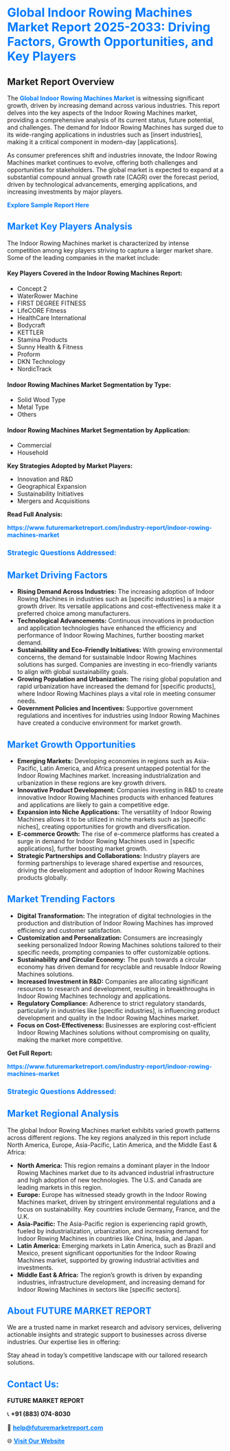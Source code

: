 <h1 style="color: #007BFF;">Global Indoor Rowing Machines Market Report 2025-2033: Driving Factors, Growth Opportunities, and Key Players</h1>

<section id="overview">
<h2>Market Report Overview</h2>
<p>The <a href="https://www.futuremarketreport.com/industry-report/indoor-rowing-machines-market" style="color: #007BFF; text-decoration: none;"><strong>Global Indoor Rowing Machines Market</strong></a> is witnessing significant growth, driven by increasing demand across various industries. This report delves into the key aspects of the Indoor Rowing Machines market, providing a comprehensive analysis of its current status, future potential, and challenges. The demand for Indoor Rowing Machines has surged due to its wide-ranging applications in industries such as [insert industries], making it a critical component in modern-day [applications].</p>
<p>As consumer preferences shift and industries innovate, the Indoor Rowing Machines market continues to evolve, offering both challenges and opportunities for stakeholders. The global market is expected to expand at a substantial compound annual growth rate (CAGR) over the forecast period, driven by technological advancements, emerging applications, and increasing investments by major players.</p>
</section>

<section id="overview">
<p><a href="https://www.futuremarketreport.com/request-sample/reportId=29068" style="color: #007BFF; text-decoration: none;"><strong>Explore Sample Report Here</strong></a></p>
</section>

<section id="key-players">
<h2 style="color: #007BFF;">Market Key Players Analysis</h2>
<p>The Indoor Rowing Machines market is characterized by intense competition among key players striving to capture a larger market share. Some of the leading companies in the market include:</p>
<h4>Key Players Covered in the Indoor Rowing Machines Report:</h4>
<ul><li>Concept 2</li><li>WaterRower Machine</li><li>FIRST DEGREE FITNESS</li><li>LifeCORE Fitness</li><li>HealthCare International</li><li>Bodycraft</li><li>KETTLER</li><li>Stamina Products</li><li>Sunny Health &amp; Fitness</li><li>Proform</li><li>DKN Technology</li><li>NordicTrack</li></ul>
<h4>Indoor Rowing Machines Market Segmentation by Type:</h4>
<ul><li>Solid Wood Type</li><li>Metal Type</li><li>Others</li></ul>

<h4>Indoor Rowing Machines Market Segmentation by Application:</h4>
<ul><li>Commercial</li><li>Household</li></ul>
<p><strong>Key Strategies Adopted by Market Players:</strong></p>
<ul>
<li>Innovation and R&D</li>
<li>Geographical Expansion</li>
<li>Sustainability Initiatives</li>
<li>Mergers and Acquisitions</li>
</ul>
</section>

<section>
<p><strong>Read Full Analysis: </strong></p><a href="https://www.futuremarketreport.com/industry-report/indoor-rowing-machines-market" style="color: #007BFF; text-decoration: none;"><strong>https://www.futuremarketreport.com/industry-report/indoor-rowing-machines-market</strong></a>
<h3 style="color: #007BFF;">Strategic Questions Addressed:</h3>
</section>

<section id="driving-factors">
<h2 style="color: #007BFF;">Market Driving Factors</h2>
<ul>
<li><strong>Rising Demand Across Industries:</strong> The increasing adoption of Indoor Rowing Machines in industries such as [specific industries] is a major growth driver. Its versatile applications and cost-effectiveness make it a preferred choice among manufacturers.</li>
<li><strong>Technological Advancements:</strong> Continuous innovations in production and application technologies have enhanced the efficiency and performance of Indoor Rowing Machines, further boosting market demand.</li>
<li><strong>Sustainability and Eco-Friendly Initiatives:</strong> With growing environmental concerns, the demand for sustainable Indoor Rowing Machines solutions has surged. Companies are investing in eco-friendly variants to align with global sustainability goals.</li>
<li><strong>Growing Population and Urbanization:</strong> The rising global population and rapid urbanization have increased the demand for [specific products], where Indoor Rowing Machines plays a vital role in meeting consumer needs.</li>
<li><strong>Government Policies and Incentives:</strong> Supportive government regulations and incentives for industries using Indoor Rowing Machines have created a conducive environment for market growth.</li>
</ul>
</section>

<section id="growth-opportunities">
<h2 style="color: #007BFF;">Market Growth Opportunities</h2>
<ul>
<li><strong>Emerging Markets:</strong> Developing economies in regions such as Asia-Pacific, Latin America, and Africa present untapped potential for the Indoor Rowing Machines market. Increasing industrialization and urbanization in these regions are key growth drivers.</li>
<li><strong>Innovative Product Development:</strong> Companies investing in R&D to create innovative Indoor Rowing Machines products with enhanced features and applications are likely to gain a competitive edge.</li>
<li><strong>Expansion into Niche Applications:</strong> The versatility of Indoor Rowing Machines allows it to be utilized in niche markets such as [specific niches], creating opportunities for growth and diversification.</li>
<li><strong>E-commerce Growth:</strong> The rise of e-commerce platforms has created a surge in demand for Indoor Rowing Machines used in [specific applications], further boosting market growth.</li>
<li><strong>Strategic Partnerships and Collaborations:</strong> Industry players are forming partnerships to leverage shared expertise and resources, driving the development and adoption of Indoor Rowing Machines products globally.</li>
</ul>
</section>

<section id="trending-factors">
<h2 style="color: #007BFF;">Market Trending Factors</h2>
<ul>
<li><strong>Digital Transformation:</strong> The integration of digital technologies in the production and distribution of Indoor Rowing Machines has improved efficiency and customer satisfaction.</li>
<li><strong>Customization and Personalization:</strong> Consumers are increasingly seeking personalized Indoor Rowing Machines solutions tailored to their specific needs, prompting companies to offer customizable options.</li>
<li><strong>Sustainability and Circular Economy:</strong> The push towards a circular economy has driven demand for recyclable and reusable Indoor Rowing Machines solutions.</li>
<li><strong>Increased Investment in R&D:</strong> Companies are allocating significant resources to research and development, resulting in breakthroughs in Indoor Rowing Machines technology and applications.</li>
<li><strong>Regulatory Compliance:</strong> Adherence to strict regulatory standards, particularly in industries like [specific industries], is influencing product development and quality in the Indoor Rowing Machines market.</li>
<li><strong>Focus on Cost-Effectiveness:</strong> Businesses are exploring cost-efficient Indoor Rowing Machines solutions without compromising on quality, making the market more competitive.</li>
</ul>
</section>

<section>
<p><strong>Get Full Report: </strong></p><a href="https://www.futuremarketreport.com/industry-report/indoor-rowing-machines-market" style="color: #007BFF; text-decoration: none;"><strong>https://www.futuremarketreport.com/industry-report/indoor-rowing-machines-market</strong></a>
<h3 style="color: #007BFF;">Strategic Questions Addressed:</h3>
</section>


<section id="regional-analysis">
<h2 style="color: #007BFF;">Market Regional Analysis</h2>
<p>The global Indoor Rowing Machines market exhibits varied growth patterns across different regions. The key regions analyzed in this report include North America, Europe, Asia-Pacific, Latin America, and the Middle East & Africa:</p>
<ul>
<li><strong>North America:</strong> This region remains a dominant player in the Indoor Rowing Machines market due to its advanced industrial infrastructure and high adoption of new technologies. The U.S. and Canada are leading markets in this region.</li>
<li><strong>Europe:</strong> Europe has witnessed steady growth in the Indoor Rowing Machines market, driven by stringent environmental regulations and a focus on sustainability. Key countries include Germany, France, and the U.K.</li>
<li><strong>Asia-Pacific:</strong> The Asia-Pacific region is experiencing rapid growth, fueled by industrialization, urbanization, and increasing demand for Indoor Rowing Machines in countries like China, India, and Japan.</li>
<li><strong>Latin America:</strong> Emerging markets in Latin America, such as Brazil and Mexico, present significant opportunities for the Indoor Rowing Machines market, supported by growing industrial activities and investments.</li>
<li><strong>Middle East & Africa:</strong> The region’s growth is driven by expanding industries, infrastructure development, and increasing demand for Indoor Rowing Machines in sectors like [specific sectors].</li>
</ul>
</section>

<footer>
<h2 style="color: #007BFF;">About FUTURE MARKET REPORT</h2>
<p>We are a trusted name in market research and advisory services, delivering actionable insights and strategic support to businesses across diverse industries. Our expertise lies in offering:</p>

<p>Stay ahead in today’s competitive landscape with our tailored research solutions.</p>

<h2 style="color: #007BFF;">Contact Us:</h2>
<p><strong>FUTURE MARKET REPORT</strong></p>
<p>📞 <strong>+91 (883) 074-8030</strong></p>
<p>📧 <strong><a href="mailto:help@futuremarketreport.com" style="color: #007BFF;">help@futuremarketreport.com</a></strong></p>
<p>🌐 <strong><a href="https://www.futuremarketreport.com/" style="color: #007BFF;">Visit Our Website</a></strong></p>
</footer>